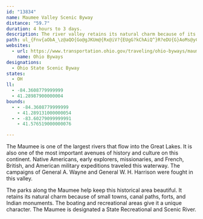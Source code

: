 ```yaml
---
id: "13834"
name: Maumee Valley Scenic Byway
distance: "59.7"
duration: 4 hours to 3 days.
description: The river valley retains its natural charm because of its small towns, canal paths, forts, and Indian monuments. The Maumee is a State Recreational and Scenic River.
path: ul_{Fnv{aObA_\z@aQO{Go@gJKUm@{Rx@iV?{EUgG?kChAiQ^}R?eDU{G}AoMs@yCs@yBq@yAiOkUo@oAaGoLqE{MkDwRsA}IY}D_@cKDmCdA{ShAgLNcCAkBMyB{@gLd@}J\qL`@cJ\gDrF_a@~@sF|EuO`AgEv@oHzAoTDkCEwbAI{i@IuGD_IHyFB}JxDcXDsBEiJIwCUoBo@}BiAsBiAsCuNck@qAsC_BkBqEuC_IsDaBeBuB_EiAaC}F{NmEyLgA}BiCcEyMiN_DyCyM{GkBaBwFmJoRw_@sBaCsEeDmCgC}DmFwDaHiAeBeAoAaK_Km@y@o@kAe@mAw@aDa@sDcA{OOgA]y@sEoImUq^mJyOqFwKwGiOe@wBo@{EcDcZaA_^BgE^kH\{CrD{StAwJr@kIX}HHgMViKGqBiAwJDsJI_He@iDo@eB}@yA{KcKuKsIcF_DaDyAiFmA{Je@mI_AuHqA}Ii@cDFoI`@yCb@iD`AyCpAoAr@eF`F}JzF}DdBaFjAcBl@u@f@}CrCs@^}G|ByPzHoCn@wAJqAAgCYeBk@qFaC}FcBaJaB{K_BwEsAcFsB{GeEaKcHkFeEaCoBwFyFwByCsBsDk@qBSoAsBcVm@aK[mC_@_Bo@gBiPk`@y@_C_C{Ii@wAsAcCmCyDuA_BwEmEnEkCvFuCjHyEsEuMaEmIcJuOqCoDyDyDmDqCuRqKiPsJwBaB_CeCyCmEqAgC_BeEiBoHo@_FcFsd@aC}_@{@sRyAkb@NoZ~@qQBmPCgAMmBiAsKoBuLcCiKiCeIeAoEY_D_@aKWoJA_Fd@wU~@{Ur@oM~@qKL}CIyEyCmy@JgK^oQlAc\Jm[LiFdAmUpLoxARkAn@gCxFaQv@cEJiBFwF?eQGsE[mDcAiE{JwXeAyB}BgCkJqGuBiBeJmKmJaJyKmO{@s@}A{@yA_BcBeCi@gBKyG?ad@SapAHic@TwKDmJa@ui@^_q@CuLBcEtAcTSmBaB_FOmAi@uU?yCnAiQhAkVd@qGhAwTlB{Tr@uGnCqQ`EyQbEyShDq\bA}TEgFiAaUsBcQ_Hcq@h@mPiHg@d@{Kh@cTE_CO{B_AeEcAmCsAmCyAsBoByB{CcCgG}CuEeDkFuEgDcEy@yAoD}H{F{OiIqYcC{MeJmhAUoMUsB}@kEwFiNgK__@yA{DgH{NaIaOuFoJmJiQeOyWiP{b@eBsDeEeHyBoE[aBM_BGoOCwBKoA]yAcBsEuA_Ki@mBoAeCm@o@}AkA_Ae@mIuBoJkA{Cs@gBk@mGaDiBgAgIqGs@{@o@yAqJyc@wHe`@cAaL_AuNm@sGy@mDiBmFeAaEaEiZyAaIoBaHyAmDy@mA}@cAuBuAwBm@sEi@yA[eKgFqOyGmCk@uGO_Cq@mDeBoDuBqDkCsCmCyAgCiCaH}BgHoOqi@{@iEkJgl@c@}AeAmAo^s[yByBmDmEe@e@iAs@aGmBg[aEaTy@clAeCiBYuBsAaw@go@wMsKuEgDqIgIuBsAcCgAaFqAaAa@kKwHkGiH}Wi]uAaDYuAaDuWoAuIwHe\iAsHiCuKyAyHcAiG{IuRo@gBmH{WaJg]SuAY}DEgCNcF~@kKLcCC}D]_Eq@_E_Qio@sSzLYwAiTqx@sCcJ{ZejAiB_G_AuBqUyc@eCsEsBeDyBoCcC}BqC{AsFcBwBuAqA_BkJuO
websites:
  - url: https://www.transportation.ohio.gov/traveling/ohio-byways/maumee-valley
    name: Ohio Byways
designations:
  - Ohio State Scenic Byway
states:
  - OH
ll:
  - -84.3608779999999
  - 41.28987900000004
bounds:
  - - -84.3608779999999
    - 41.289131000000054
  - - -83.60279099999991
    - 41.576519000000076

---
```


The Maumee is one of the largest rivers that flow into the Great Lakes. It is also one of the most important avenues of history and culture on this continent. Native Americans, early explorers, missionaries, and French, British, and American military expeditions traveled this waterway. The campaigns of General A. Wayne and General W. H. Harrison were fought in this valley.

The parks along the Maumee help keep this historical area beautiful. It retains its natural charm because of small towns, canal paths, forts, and Indian monuments. The boating and recreational areas give it a unique character. The Maumee is designated a State Recreational and Scenic River.
